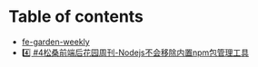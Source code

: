 # Table of contents

* [fe-garden-weekly](README.md)
* [4️⃣ #4松桑前端后花园周刊-Nodejs不会移除内置npm包管理工具](4-song-sang-qian-duan-hou-hua-yuan-zhou-kan-nodejs-bu-hui-yi-chu-nei-zhi-npm-bao-guan-li-gong-ju.md)
